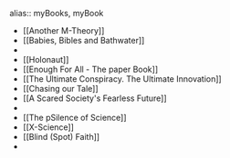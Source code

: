 alias:: myBooks, myBook

- [[Another M-Theory]]
- [[Babies, Bibles and Bathwater]]
-
- [[Holonaut]]
- [[Enough For All - The paper Book]]
- [[The Ultimate Conspiracy. The Ultimate Innovation]]
- [[Chasing our Tale]]
- [[A Scared Society's Fearless Future]]
-
- [[The pSilence of Science]]
- [[X-Science]]
- [[Blind (Spot) Faith]]
-